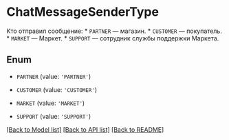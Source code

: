 # ChatMessageSenderType

Кто отправил сообщение:  * `PARTNER` — магазин. * `CUSTOMER` — покупатель. * `MARKET` — Маркет. * `SUPPORT` — сотрудник службы поддержки Маркета. 

## Enum

* `PARTNER` (value: `'PARTNER'`)

* `CUSTOMER` (value: `'CUSTOMER'`)

* `MARKET` (value: `'MARKET'`)

* `SUPPORT` (value: `'SUPPORT'`)

[[Back to Model list]](../README.md#documentation-for-models) [[Back to API list]](../README.md#documentation-for-api-endpoints) [[Back to README]](../README.md)


